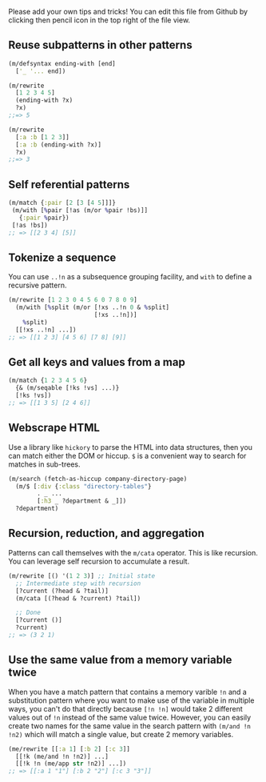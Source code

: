 Please add your own tips and tricks! You can edit this file from Github by clicking then pencil icon in the top right of the file view.

## Reuse subpatterns in other patterns

```clojure
(m/defsyntax ending-with [end]
  ['_ '... end])

(m/rewrite
  [1 2 3 4 5]
  (ending-with ?x)
  ?x)
;;=> 5

(m/rewrite
  [:a :b [1 2 3]]
  [:a :b (ending-with ?x)]
  ?x)
;;=> 3
```

## Self referential patterns

```clojure
(m/match {:pair [2 [3 [4 5]]]}
 (m/with [%pair [!as (m/or %pair !bs)]]
   {:pair %pair})
 [!as !bs])
;; => [[2 3 4] [5]]
```

## Tokenize a sequence

You can use `..!n` as a subsequence grouping facility, and `with` to define a recursive pattern.

```clojure
(m/rewrite [1 2 3 0 4 5 6 0 7 8 0 9]
  (m/with [%split (m/or [!xs ..!n 0 & %split]
                        [!xs ..!n])]
    %split)
  [[!xs ..!n] ...])
;; => [[1 2 3] [4 5 6] [7 8] [9]]
```

## Get all keys and values from a map

```clojure
(m/match {1 2 3 4 5 6}
  {& (m/seqable [!ks !vs] ...)}
  [!ks !vs])
;; => [[1 3 5] [2 4 6]]
```

## Webscrape HTML

Use a library like `hickory` to parse the HTML into data structures, then you can match either the DOM or hiccup.
`$` is a convenient way to search for matches in sub-trees.

```clojure
(m/search (fetch-as-hiccup company-directory-page)
  (m/$ [:div {:class "directory-tables"}
        . _ ...
        [:h3 _ ?department & _]])
  ?department)
```

## Recursion, reduction, and aggregation

Patterns can call themselves with the `m/cata` operator.
This is like recursion.
You can leverage self recursion to accumulate a result.

```clojure
(m/rewrite [() '(1 2 3)] ;; Initial state
  ;; Intermediate step with recursion
  [?current (?head & ?tail)]
  (m/cata [(?head & ?current) ?tail])

  ;; Done
  [?current ()]
  ?current)
;; => (3 2 1)
```

## Use the same value from a memory variable twice

When you have a match pattern that contains a memory varible `!n` and a substitution pattern where you want to make use of the variable in multiple ways, you can't do that directly because `[!n !n]` would take 2 different values out of `!n` instead of the same value twice. However, you can easily create two names for the same value in the search pattern with `(m/and !n !n2)` which will match a single value, but create 2 memory variables.

```clojure
(me/rewrite [[:a 1] [:b 2] [:c 3]]
  [[!k (me/and !n !n2)] ...]
  [[!k !n (me/app str !n2)] ...])
;; => [[:a 1 "1"] [:b 2 "2"] [:c 3 "3"]]
```
